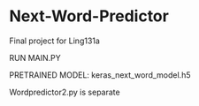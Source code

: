 # Next-Word-Predictor
Final project for Ling131a

RUN MAIN.PY
 
PRETRAINED MODEL: keras_next_word_model.h5

Wordpredictor2.py is separate

